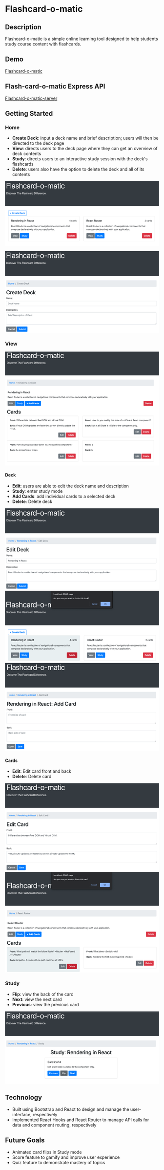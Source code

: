 # Flashcard-o-matic

## Description

Flashcard-o-matic is a simple online learning tool designed to help students study course content with flashcards.

## Demo

[Flashcard-o-matic](https://flashcard-o-matic-peach.vercel.app/)

## Flash-card-o-matic Express API

[Flashcard-o-matic-server](https://github.com/meleciosilva/flashcard-o-matic-server)

## Getting Started

### Home

- **Create Deck**: input a deck name and brief description; users will then be directed to the deck page
- **View**: directs users to the deck page where they can get an overview of deck contents
- **Study**: directs users to an interactive study session with the deck's flashcards
- **Delete**: users also have the option to delete the deck and all of its contents

![Home Page](./images/Home.png)

![Create Deck](./images/Create-Deck.png)

### View

![View Deck](./images/View.png)

#### Deck

- **Edit**: users are able to edit the deck name and description
- **Study**: enter study mode
- **Add Cards**: add individual cards to a selected deck
- **Delete**: Delete deck

![Edit Deck Page](./images/Edit-Deck.png)
![Delete Deck Page](./images/Delete-Deck.png)
![Add Cards Page](./images/Add-Card.png)

#### Cards

- **Edit**: Edit card front and back
- **Delete**: Delete card

![Edit Card Page](./images/Edit-Card.png)
![Delete Card Page](./images/Delete-Card.png)

### Study

- **Flip**: view the back of the card
- **Next**: view the next card
- **Previous**: view the previous card

![Study Deck](./images/Study.png)

## Technology

- Built using Bootstrap and React to design and manage the user-interface, respectively
- Implemented React Hooks and React Router to manage API calls for data and component routing, respectively

## Future Goals

- Animated card flips in Study mode
- Score feature to gamify and improve user experience
- Quiz feature to demonstrate mastery of topics
